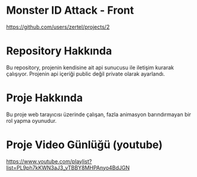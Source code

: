 # Monster ID Attack - Front
https://github.com/users/zertel/projects/2

# Repository Hakkında
Bu repository, projenin kendisine ait api sunucusu ile iletişim kurarak çalışıyor.
Projenin api içeriği public değil private olarak ayarlandı.

# Proje Hakkında
Bu proje web tarayıcısı üzerinde çalışan, fazla animasyon barındırmayan bir rol yapma oyunudur. 

# Proje Video Günlüğü (youtube)
https://www.youtube.com/playlist?list=PL9ph7kKWN3aJ3_vTBBY8MHPAnyo4BdJGN
